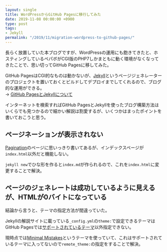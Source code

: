 ```yaml
---
layout: single
title: WordPressからGitHub Pagesに移行してみた
date: 2019-11-08 00:00:00 +0900
type: post
tags:
- Jekyll
permalink: "/2019/11/migration-wordpress-to-github-pages/"
---
```

長らく放置していた本ブログですが、WordPressの運用にも飽きてきたと、ホスティングしているペパボがCGI版のPHP7しかまともに動く環境がなくなってきたことで、思い切ってGitHub Pagesに移してみた。

GitHub PagesはCGI的なものは動かないが、[Jekyll](http://jekyllrb-ja.github.io/)というページジェネレーターのプロジェクトを置いておくとビルドしてデプロイまでしてくれるので、ブログ的な運用ができる。<br>
→ [GitHub PagesとJekyllについて](https://help.github.com/ja/github/working-with-github-pages/about-github-pages-and-jekyll)

インターネットを検索すればGitHub PagesとJekyllを使ったブログ構築方法はいくらでも見つかるので細かい解説は割愛するが、いくつかはまったポイントを書いておこうと思う。

## ページネーションが表示されない
[Pagination](http://jekyllrb-ja.github.io/docs/pagination/)のページに思いっきり書いてあるが、インデックスページが`index.html`以外だと機能しない。

`jekyll new`でひな形を作ると`index.md`が作られるので、これを`index.html`に変更することで解決。

## ページのジェネレートは成功しているように見えるが、HTMLが0バイトになっている
結論から言うと、テーマの指定方法が間違っていた。

Jekyllの解説サイトに載っている`_config.yml`の`theme:`で設定できるテーマはGitHub Pagesでは[サポートされているテーマ](https://pages.github.com/themes/)以外指定できない。

現時点では[Minimal Mistakes](https://mmistakes.github.io/minimal-mistakes/)というテーマを使っていて、これはサポートされているテーマに入ってないので`remote_theme:`の指定をすることで解決。

